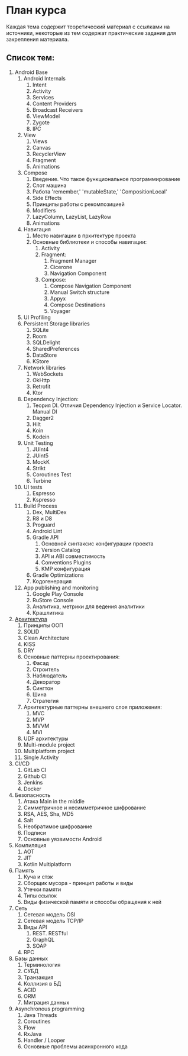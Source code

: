 # План курса

Каждая тема содержит теоретический материал с ссылками на источники,
некоторые из тем содержат практические задания для закрепления материала.

## Список тем:

1. Android Base
    1. Android Internals
        1. Intent
        2. Activity
        3. Services
        4. Content Providers
        5. Broadcast Receivers
        6. ViewModel
        7. Zygote
        8. IPC
    2. View
        1. Views
        2. Canvas
        3. RecyclerView
        4. Fragment
        5. Animations
    3. Compose
        1. Введение. Что такое функциональное программирование
        2. Слот машина
        3. Работа 'remember,' 'mutableState,' 'CompositionLocal'
        4. Side Effects
        5. Принципы работы с рекомпозицией
        6. Modifiers
        7. LazyColumn, LazyList, LazyRow
        8. Animations
    4. Навигация
        1. Место навигации в прхитектуре проекта
        2. Основные библиотеки и способы навигации:
            1. Activity
            2. Fragment:
                1. Fragment Manager
                2. Cicerone
                3. Navigation Component
            3. Compose:
                1. Compose Navigation Component
                2. Manual Switch structure
                3. Appyx
                4. Compose Destinations
                5. Voyager
    5. UI Profiling
    6. Persistent Storage libraries
        1. SQLite
        2. Room
        3. SQLDelight
        4. SharedPreferences
        5. DataStore
        6. KStore
    7. Network libraries
        1. WebSockets
        2. OkHttp
        3. Retrofit
        4. Ktor
    8. Dependency Injection:
        1. Теория DI. Отличия Dependency Injection и Service Locator. Manual DI
        2. Dagger2
        3. Hilt
        4. Koin
        5. Kodein
    9. Unit Testing
        1. JUint4
        2. JUint5
        3. MockK
        4. Strikt
        5. Coroutines Test
        6. Turbine
    10. UI tests
        1. Espresso
        2. Kspresso
    11. Build Process
        1. Dex, MultiDex
        2. R8 и D8
        3. Proguard
        4. Android Lint
        5. Gradle API
            1. Основной синтаксис конфигурации проекта
            2. Version Catalog
            3. API и ABI совместимость
            4. Conventions Plugins
            5. KMP конфигурация
        6. Gradle Optimizations
        7. Кодогенерация
    12. App publishing and monitoring
        1. Google Play Console
        2. RuStore Console
        3. Аналитика, метрики для ведения аналитики
        4. Крашлитика
2. [Архитектура](architecture.md)
    1. Принципы ООП
    2. SOLID
    3. Clean Architecture
    4. KISS
    5. DRY
    6. Основные паттерны проектирования:
        1. Фасад
        2. Строитель
        3. Наблюдатель
        4. Декоратор
        5. Сингтон
        6. Шина
        7. Стратегия
    7. Архитектурные паттерны внешнего слоя приложения:
        1. MVC
        2. MVP
        3. MVVM
        4. MVI
    8. UDF архитектуры
    9. Multi-module project
    10. Multiplatform project
    11. Single Activity
3. CI/CD
    1. GitLab CI
    2. Github CI
    3. Jenkins
    4. Docker
4. Безопасность
    1. Атака Main in the middle
    2. Симметричное и несимметричное шифрование
    3. RSA, AES, Sha, MD5
    4. Salt
    5. Необратимое шифрование
    6. Подписи
    7. Основные уязвимости Android
5. Компиляция
    1. AOT
    2. JIT
    3. Kotlin Multiplatform
6. Память
    1. Куча и стэк
    2. Сборщик мусора - принцип работы и виды
    3. Утечки памяти
    4. Типы ссылок
    5. Виды физической памяти и способы обращения к ней
7. Сеть
    1. Сетевая модель OSI
    2. Сетевая модель TCP/IP
    3. Виды API
        1. REST. RESTful
        2. GraphQL
        3. SOAP
    4. RPC
8. Базы данных
    1. Терминология
    2. СУБД
    3. Транзакция
    4. Коллизия в БД
    5. ACID
    6. ORM
    7. Миграция данных
9. Asynchronous programming
    1. Java Threads
    2. Coroutines
    3. Flow
    4. RxJava
    5. Handler / Looper
    6. Основные проблемы асинхронного кода